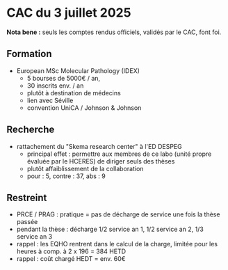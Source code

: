 # CAC du 3 juillet 2025

**Nota bene :** seuls les comptes rendus officiels, validés par le CAC, font foi.

## Formation

- European MSc Molecular Pathology (IDEX)
	- 5 bourses de 5000€ / an, 
	- 30 inscrits env. / an
	- plutôt à destination de médecins
	- lien avec Séville
	- convention UniCA / Johnson \& Johnson

## Recherche

- rattachement du "Skema research center" à l'ED DESPEG
	- principal effet : permettre aux membres de ce labo (unité propre évaluée par le HCERES) de diriger seuls des thèses
	- plutôt affaiblissement de la collaboration
	- pour : 5, contre : 37, abs : 9

## Restreint

- PRCE / PRAG : pratique = pas de décharge de service une fois la thèse passée
- pendant la thèse : décharge 1/2 service an 1, 1/2 service an 2, 1/3 service an 3
- rappel : les EQHO rentrent dans le calcul de la charge, limitée pour les heures à comp. à 2 x 196 = 384 HETD
- rappel : coût chargé HEDT = env. 60€
